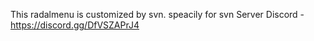 This radalmenu is customized by svn. speacily for svn Server
Discord - https://discord.gg/DfVSZAPrJ4